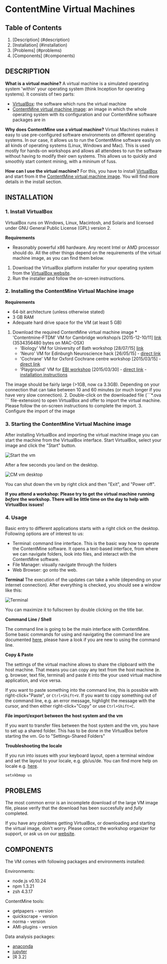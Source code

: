 # ContentMine Virtual Machines

## Table of Contents

1. [Description] (#description)
2. [Installation] (#installation)
3. [Problems] (#problems)
4. [Components] (#components)

## DESCRIPTION

**What is a virtual machine?**
A virtual machine is a simulated operating system 'within' your operating system (think Inception for operating systems). It consists of two parts: 
* [VirtualBox](https://www.virtualbox.org/): the software which runs the virtual machine
* [ContentMine virtual machine image](): an image in which the whole operating system with its configuration and our ContentMine software packages are in

**Why does ContentMine use a virtual machine?**
Virtual Machines makes it easy to use pre-configured software environments on different operating systems. In our case, it allows us to run the ContentMine software easily on all kinds of operating systems (Linux, Windows and Mac). This is used mostly for hands-on workshops and allows all attendees to run the software without having to modify their own systems. This allows us to quickly and smoothly start content mining, with a mininum of fuss.

**How can I use the virtual machine?**
For this, you have to install [VirtualBox](https://www.virtualbox.org/) and start from it the [ContentMine virtual machine image](). You will find more details in the install section.

## INSTALLATION

### 1. Install VirtualBox
VirtualBox runs on Windows, Linux, Macintosh, and Solaris and licensed under GNU General Public License (GPL) version 2.

**Requirements**
* Reasonably powerful x86 hardware. Any recent Intel or AMD processor should do.
All the other things depend on the requirements of the virtual machine image, as you can find them below.

1. Download the VirtualBox platform installer for your operating system from the [VirtualBox website](https://www.virtualbox.org/wiki/Downloads).
2. Run the installer and follow the on-screen instructions.

### 2. Installing the ContentMine Virtual Machine image

**Requirements**
* 64-bit architecture (unless otherwise stated)
* 3 GB RAM
* Adequate hard drive space for the VM (at least 5 GB)

1. Download the required ContentMine virtual machine image 
        * 'Contentmine-FTDM' VM for Cambridge workshop/s [2015-12-10/11] [link](http://contentmine.org/wp-content/uploads/static/contentmine-VM.ova) (3534356480 bytes on MAC-OSX) 
	* 'Biology' VM for University of Bath workshop [28/07/15] [link](https://onedrive.live.com/redir?resid=1652077CF1AA4E9F!1280&authkey=!AGyzu9zuzzKeJok&ithint=file%2cova)
	* 'Neuro' VM for Edinburgh Neuroscience hack [26/05/15] - [direct link](https://www.dropbox.com/s/yes9af47fn8vnz7/ContentMine-VM.ova?dl=0)
	* 'Cochrane' VM for Oxford Cochrane centre workshop [2015/03/15] - [direct link](https://drive.google.com/file/d/0B6ChGXuXmOEDemRtb1JBakREYWc/view?usp=sharing)
	* 'Playground' VM for [EBI workshop](https://github.com/ContentMine/EBI_workshop_20150330) [2015/03/30] - [direct link](https://drive.google.com/uc?export=download&confirm=dp8f&id=0B6ChGXuXmOEDNWx2d0EwbDkyY00) - [installation instructions](https://github.com/ContentMine/EBI_workshop_20150330/blob/master/docs/pre-workshop_installation.pdf)

The image should be fairly large (>1GB, now ca 3.3GB). Depending on your connection that can take between 10 and 60 minutes (or much longer if you have very slow connection).
2. Double-click on the downloaded file (´´´*.ova´´´ file-extension) to open VirtualBox and offer to import the virtual machine. Please follow the on-screen instructions to complete the import.
3. Configure the import of the image


### 3. Starting the ContentMine Virtual Machine image

After installing VirtualBox and importing the virtual machine image you can start the machine from the VirtualBox interface. Start VirtualBox, select your image and click the "Start" button.

![Start the vm](../../assets/images/software/vms/starting-vm.png)

After a few seconds you land on the desktop.

![CM vm desktop](../../assets/images/software/vms/desktop.png)

You can shut down the vm by right click and then "Exit", and "Power off".

**If you attend a workshop: Please try to get the virtual machine running _before_ the workshop. There will be little time on the day to help with VirtualBox issues!**

### 4. Usage

Basic entry to different applications starts with a right click on the desktop. Following options are of interest to us:
* Terminal: command line interface. This is the basic way how to operate the ContentMine software. It opens a text-based interface, from where we can navigate folders, look into files, and interact with the ContentMine software.
* File Manager: visually navigate through the folders
* Web Browser: go onto the web. 

**Terminal**
The execution of the updates can take a while (depending on your internet connection). After everything is checked, you should see a window like this:

![Terminal](../../assets/images/software/vms/terminal.png)

You can maximize it to fullscreen by double clicking on the title bar.

**Command Line / Shell**

The command line is going to be the main interface with ContentMine. Some basic commands for using and navigating the command line are documented [here](../shell/shell-tutorial.md), please have a look if you are new to using the command line.

**Copy & Paste**

The settings of the virtual machine allows to share the clipboard with the host machine. That means you can copy any text from the host machine (e. g. browser, text file, terminal) and paste it into the your used virtual machine application, and vice versa.

If you want to paste something into the command line, this is possible with right-click+"Paste", or ```Ctrl+Shift+V```. If you want to copy something out of the command line, e.g. an error message, highlight the message with the cursor, and then either right-click+"Copy" or use ```Ctrl+Shift+C```.

**File import/export between the host system and the vm**

If you want to transfer files between the host system and the vm, you have to set up a shared folder. This has to be done in the VirtualBox before starting the vm. Go to "Settings-Shared Folders"

**Troubleshooting the locale**

If you run into issues with your keyboard layout, open a terminal window and set the layout to your locale, e.g. gb/us/de. You can find more help on locale e.g. [here](http://askubuntu.com/questions/395/how-do-i-reset-my-keyboard-layout/396#396).
```
setxkbmap us
```

## PROBLEMS

The most common error is an incomplete download of the large VM image file, please verify that the download has been succesfully and _fully_ completed.

If you have any problems getting VirtualBox, or downloading and starting the virtual image, don't worry. Please contact the workshop organizer for support, or ask us on our [website](http://contentmine.org/contact).

## COMPONENTS

The VM comes with following packages and environments installed:

Environments:
- node.js v0.10.24
- npm 1.3.21
- zsh 4.3.17

ContentMine tools:
- getpapers - version
- quickscrape - version
- norma - version
- AMI-plugins - version

Data analysis packages:
- [anaconda](http://continuum.io/downloads#py34)
- [jupyter](http://jupyter.readthedocs.org/en/latest/install.html)
- [R 3.2]
 


